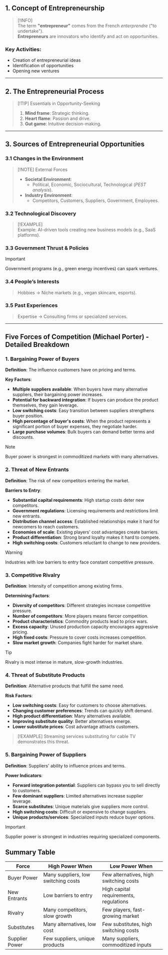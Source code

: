 
## 1. Concept of Entrepreneurship  
> [!INFO]  
> The term **"entrepreneur"** comes from the French *enterprendre* ("to undertake").  
> **Entrepreneurs** are innovators who identify and act on opportunities.  

### Key Activities:  
- Creation of entrepreneurial ideas  
- Identification of opportunities  
- Opening new ventures  

---

## 2. The Entrepreneurial Process  

> [!TIP] Essentials in Opportunity-Seeking  
> 1. **Mind frame**: Strategic thinking.  
> 2. **Heart flame**: Passion and drive.  
> 3. **Gut game**: Intuitive decision-making.  

---

## 3. Sources of Entrepreneurial Opportunities  

### 3.1 Changes in the Environment  
> [!NOTE] External Forces  
> - **Societal Environment**:  
>   - Political, Economic, Sociocultural, Technological (*PEST analysis*).  
> - **Industry Environment**:  
>   - Competitors, Customers, Suppliers, Government, Employees.  

### 3.2 Technological Discovery  
> [!EXAMPLE]  
> Example: AI-driven tools creating new business models (e.g., SaaS platforms).  

### 3.3 Government Thrust & Policies  
> [!IMPORTANT]  
> Government programs (e.g., green energy incentives) can spark ventures.  

### 3.4 People’s Interests  
> Hobbies → Niche markets (e.g., vegan skincare, esports).  

### 3.5 Past Experiences  
> Expertise → Consulting firms or specialized services.  

---
## Five Forces of Competition (Michael Porter) - Detailed Breakdown

### 1. Bargaining Power of Buyers
**Definition**: The influence customers have on pricing and terms.

**Key Factors**:
- **Multiple suppliers available**: When buyers have many alternative suppliers, their bargaining power increases.
- **Potential for backward integration**: If buyers can produce the product themselves, they gain leverage.
- **Low switching costs**: Easy transition between suppliers strengthens buyer position.
- **High percentage of buyer's costs**: When the product represents a significant portion of buyer expenses, they negotiate harder.
- **Large purchase volumes**: Bulk buyers can demand better terms and discounts.

> [!NOTE]
> Buyer power is strongest in commoditized markets with many alternatives.

### 2. Threat of New Entrants
**Definition**: The risk of new competitors entering the market.

**Barriers to Entry**:
- **Substantial capital requirements**: High startup costs deter new competitors.
- **Government regulations**: Licensing requirements and restrictions limit new entrants.
- **Distribution channel access**: Established relationships make it hard for newcomers to reach customers.
- **Economies of scale**: Existing players' cost advantages create barriers.
- **Product differentiation**: Strong brand loyalty makes it hard to compete.
- **High switching costs**: Customers reluctant to change to new providers.

> [!WARNING]
> Industries with low barriers to entry face constant competitive pressure.

### 3. Competitive Rivalry
**Definition**: Intensity of competition among existing firms.

**Determining Factors**:
- **Diversity of competitors**: Different strategies increase competitive pressure.
- **Number of competitors**: More players means fiercer competition.
- **Product characteristics**: Commodity products lead to price wars.
- **Excess capacity**: Unused production capacity encourages aggressive pricing.
- **High fixed costs**: Pressure to cover costs increases competition.
- **Slow market growth**: Companies fight harder for market share.

> [!TIP]
> Rivalry is most intense in mature, slow-growth industries.

### 4. Threat of Substitute Products
**Definition**: Alternative products that fulfill the same need.

**Risk Factors**:
- **Low switching costs**: Easy for customers to choose alternatives.
- **Changing customer preferences**: Trends can quickly shift demand.
- **High product differentiation**: Many alternatives available.
- **Improving substitute quality**: Better alternatives emerge.
- **Lower substitute prices**: Cost advantage attracts customers.

> [!EXAMPLE]
> Streaming services substituting for cable TV demonstrates this threat.

### 5. Bargaining Power of Suppliers
**Definition**: Suppliers' ability to influence prices and terms.

**Power Indicators**:
- **Forward integration potential**: Suppliers can bypass you to sell directly to customers.
- **Few dominant suppliers**: Limited alternatives increase supplier leverage.
- **Scarce substitutes**: Unique materials give suppliers more control.
- **High switching costs**: Difficult or expensive to change suppliers.
- **Unique products/services**: Specialized inputs reduce buyer options.

> [!IMPORTANT]
> Supplier power is strongest in industries requiring specialized components.

## Summary Table

| Force | High Power When | Low Power When |
|-------|----------------|----------------|
| Buyer Power | Many suppliers, low switching costs | Few alternatives, high switching costs |
| New Entrants | Low barriers to entry | High capital requirements, regulations |
| Rivalry | Many competitors, slow growth | Few players, fast-growing market |
| Substitutes | Many alternatives, low cost | Few substitutes, high switching costs |
| Supplier Power | Few suppliers, unique products | Many suppliers, commoditized inputs |
